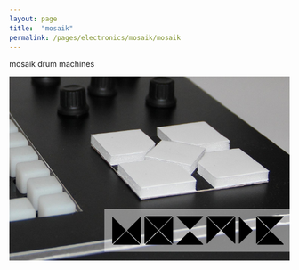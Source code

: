 ```yaml
---
layout: page
title:  "mosaik"
permalink: /pages/electronics/mosaik/mosaik
---
```


mosaik drum machines

![mosaik logo](MosaikFlyer.png)

